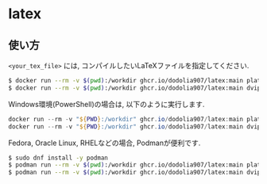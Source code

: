 # latex
## 使い方
`<your_tex_file>` には, コンパイルしたいLaTeXファイルを指定してください.
```bash
$ docker run --rm -v $(pwd):/workdir ghcr.io/dodolia907/latex:main platex <your_tex_file>.tex
$ docker run --rm -v $(pwd):/workdir ghcr.io/dodolia907/latex:main dvipdfmx <your_tex_file>.dvi
```

Windows環境(PowerShell)の場合は, 以下のように実行します.
```powershell
docker run --rm -v "${PWD}:/workdir" ghcr.io/dodolia907/latex:main platex <your_tex_file>.tex
docker run --rm -v "${PWD}:/workdir" ghcr.io/dodolia907/latex:main dvipdfmx <your_tex_file>.dvi
```

Fedora, Oracle Linux, RHELなどの場合, Podmanが便利です.
```bash
$ sudo dnf install -y podman
$ podman run --rm -v $(pwd):/workdir ghcr.io/dodolia907/latex:main platex <your_tex_file>.tex
$ podman run --rm -v $(pwd):/workdir ghcr.io/dodolia907/latex:main dvipdfmx <your_tex_file>.dvi
```